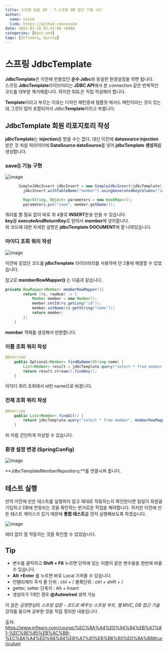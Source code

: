 ```yaml
---
title: 스프링 입문 20 - 7.스프링 DB 접근 기술 (4)
author:
  name: osnim
  link: https://github.com/osnim
date: 2022-03-20 02:33:00 +0900
categories: [Back-end]
tags: [Inflearn, Spring]
---
```


# 스프링 JdbcTemplate

**JdbcTemplate**은 이전에 만들었던 **순수 Jdbc**와 동일한 환경설정을 하면 됩니다. <br>
스프링 **JdbcTemplate**라이브러리는 **JDBC API**에서 본 connection 같은 반복적인 코드를 대부분 제거해줍니다. 하지만 SQL은 직접 작성해야 합니다.<br>

**Template**이라고 부르는 이유는 디자인 패턴중에 템플릿 메서드 패턴이라는 것이 있는데 그것이 많이 포함되어서 Jdbc**Template**이라고 부릅니다.

## JdbcTemplate 회원 리포지토리 작성

**jdbcTemplate**는 **injection**을 받을 수는 없다. 대신 이전에 **datasource injection** 받은 것 처럼 파라미터에 **DataSource dataSource**를 넣어 **jdbcTemplate 생성자**를 생성합니다.

### save() 기능 구현

![image](https://user-images.githubusercontent.com/79408217/159135088-755a0c72-3ca2-41ea-b03a-088c631b8f2e.png)

```java
      SimpleJdbcInsert jdbcInsert = new SimpleJdbcInsert(jdbcTemplate);
        jdbcInsert.withTableName("member").usingGeneratedKeyColumns("id");

        Map<String, Object> parameters = new HashMap<>();
        parameters.put("name", member.getName());
```

쿼리를 짤 필요 없이 바로 위 4줄로 **INSERT**문을 만들 수 있습니다.<br>
**key**를 **executeAndReturnKey**로 받아서 **member**에 넣어줍니다.<br>
위 코드에 대한 자세한 설명은 **jdbcTemplate DOCUMENT**에 잘 나와있습니다.

### 아이디 조회 쿼리 작성

![image](https://user-images.githubusercontent.com/79408217/159135492-28df2513-3abc-49c1-b4b5-0a64fef593ad.png)

이전에 길었던 코드를 **jdbcTemplate** 라이브러리를 사용하여 단 2줄에 해결할 수 있었습니다.

참고로 **memberRowMapper()** 는 다음과 같습니다.

```java
private RowMapper<Member> memberRowMapper(){
        return (rs, rowNum) -> {
            Member member = new Member();
            member.setId(rs.getLong("id"));
            member.setName(rs.getString("name"));
            return member;
        };
    }
```

**member** 객체를 생성해서 반환합니다.

### 이름 조회 쿼리 작성

```java
@Override
    public Optional<Member> findByName(String name) {
        List<Member> result = jdbcTemplate.query("select * from member where name = ?", memberRowMapper(),name);
        return result.stream().findAny();
    }
```

아이디 쿼리 조회에서 id만 name으로 바꿉니다.

### 전체 조회 쿼리 작성

```java
@Override
    public List<Member> findAll() {
        return jdbcTemplate.query("select * from member", memberRowMapper());
    }
```

위 처럼 간단하게 작성할 수 있습니다.

### 환경 설정 변경 (SpringConfig)

![image](https://user-images.githubusercontent.com/79408217/159135364-6275befc-96d1-4228-8abc-89597e57847b.png)

**JdbcTemplateMemberRepository;**를 연결시켜 줍니다.

## 테스트 실행

만약 이전에 만든 테스트를 실행하지 않고 제대로 작동하는지 확인한다면 일일이 회원을 기입하고 DB에 연동되는 것을 확인하는 번거로운 작업을 해야합니다. 하지만 이전에 만든 테스트 케이스가 있기 때문에 **통합 테스트**를 먼저 실행해보도록 하겠습니다.

![image](https://user-images.githubusercontent.com/79408217/159135559-bac0898e-de56-49dd-94a8-4874db190040.png)

에러 없이 잘 작동하는 것을 확인할 수 있었습니다.

## Tip

- 변수를 클릭하고 **Shift + F6** 누르면 단락에 있는 이름이 같은 변수들을 한번에 바꿀 수 있습니다.
- **Alt +Enter** 를 누르면 바로 Local 가져올 수 있습니다.
- 인텔리제이 주석
  줄 단위 : ctrl + /
  블록단위 : ctrl + shift + /
- getter, setter 단축키 : Alt + Insert
- 생성자가 1개인 경우 **@Autowired** 생략 가능

이 글은 *김영한님*의 _스프링 입문 - 코드로 배우는 스프링 부트, 웹 MVC, DB 접근 기술_ 강의를 들으며 공부한 것을 직접 정리한 내용입니다.

출처: <https://www.inflearn.com/course/%EC%8A%A4%ED%94%84%EB%A7%81-%EC%9E%85%EB%AC%B8-%EC%8A%A4%ED%94%84%EB%A7%81%EB%B6%80%ED%8A%B8#curriculum>
